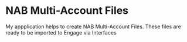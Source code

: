 # NAB Multi-Account Files
My appplication helps to create NAB Multi-Account Files. These files are ready to be imported to Engage via Interfaces
